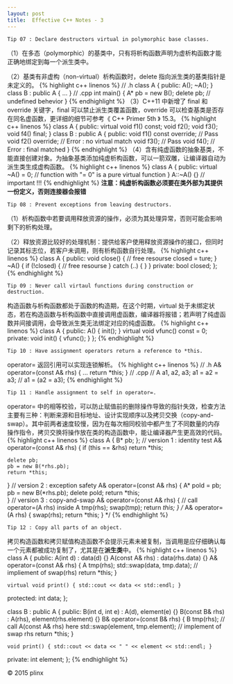 ```yaml
---
layout:	post
title:	Effective C++ Notes - 3
---
```


```
Tip 07 : Declare destructors virtual in polymorphic base classes.
```
（1）在多态（polymorphic）的基类中，只有将析构函数声明为虚析构函数才能正确地绑定到每一个派生类中。

（2）基类有非虚构（non-virtual）析构函数时，delete 指向派生类的基类指针是未定义的。
{% highlight c++ linenos %}
// .h
class A {
public: 
    A();
    ~A();
}
class B : public A { ... }
// .cpp
int main()
{
    A* pb = new B();
    delete pb;	// undefined behevior
}
{% endhighlight %}
（3）C++11 中新增了 final 和 override 关键字，final 可以禁止派生类覆盖函数，override 可以检查基类是否存在同名虚函数，更详细的细节可参考《 C++ Primer 5th 》 15.3。
{% highlight c++ linenos %}
class A {
public:
    virtual void f1() const;
    void f2();
    void f3();
    void f4() final;
}
class B : public A {
public:
    void f1() const override; // Pass
    void f2() override;       // Error : no virtual match
    void f3();                // Pass
    void f4();                // Error : final matched
}
{% endhighlight %}
（4）含有纯虚函数的抽象基类，不能直接创建对象。为抽象基类添加纯虚析构函数，可以一箭双雕，让编译器自动为派生类生成虚构函数。
{% highlight c++ linenos %}
class A {
public:
    virtual ~A() = 0;	// function with "= 0" is a pure virtual function
}
A::~A() {}    // important !!!
{% endhighlight %}
**注意：纯虚析构函数必须要在类外部为其提供一份定义，否则连接器会报错**

```
Tip 08 : Prevent exceptions from leaving destructors.
```
（1）析构函数中若要调用释放资源的操作，必须为其处理异常，否则可能会影响剩下的析构处理。

（2）释放资源比较好的处理机制：提供给客户使用释放资源操作的接口，但同时记录其标志位，若客户未调用，则有析构函数自行处理。
{% highlight c++ linenos %}
class A {
public:
    void close() {
        // free resourse
        closed = ture;
    }
    ~A() {
        if (!closed) {
            // free resourse
        } catch (..) {
        }
    }
private:
    bool closed;
};
{% endhighlight %}

```
Tip 09 : Never call virtaul functions during construction or destruction.
```
构造函数与析构函数都处于函数的构造期，在这个时期，virtual 处于未绑定状态，若在构造函数与析构函数中直接调用虚函数，编译器将报错；若声明了纯虚函数并间接调用，会导致派生类无法绑定对应的纯虚函数。
{% highlight c++ linenos %}
class A {
public:
    A() { init(); }
    virtual void vfunc() const = 0;
private:
    void init() {
        vfunc();
    }
};
{% endhighlight %}

```
Tip 10 : Have assignment operators return a reference to *this.
```
operator= 返回引用可以实现连锁解析。
{% highlight c++ linenos %}
// .h
A& operator=(const A& rhs) {
    ...
    return *this;
}
// .cpp
// A a1, a2, a3;
a1 = a2 = a3;	// a1 = (a2 = a3);
{% endhighlight %}

``` 
Tip 11 : Handle assignment to self in operator=.
```
operator= 中的相等校验，可以防止赋值前的删除操作导致的指针失效，检查方法主要有三种：判断来源和目标地址、设计实现顺序以及拷贝交换（copy-and-swap）。其中前两者速度较慢，因为在每次相同校验中都产生了不同数量的内存操作指令，拷贝交换将操作放在类的构造函数中，能让编译器产生更高效的代码。
{% highlight c++ linenos %}
class A {
    B* pb;
};
// version 1 : identity test
A& operator=(const A& rhs) {
    if (this == &rhs) return *this;
    
    delete pb;
    pb = new B(*rhs.pb);
    return *this; 
}
// version 2 : exception safety
A& operator=(const A& rhs) {
    A* pold = pb;
    pb = new B(*rhs.pb);
    delete pold;
    return *this;  
}
// version 3 : copy-and-swap
A& operator=(const A& rhs) { // call operator=(A rhs) inside
    A tmp(rhs);
    swap(tmp);
    return *this;
}
/*
A& operator=(A rhs) {
    swap(rhs);
    return *this;
}
*/
{% endhighlight %}

```
Tip 12 : Copy all parts of an object.
```
拷贝构造函数和拷贝赋值构造函数不会提示元素未被复制，当调用是应仔细确认每一个元素都被成功复制了，尤其是在**派生类**中。
{% highlight c++ linenos %}
class A {
public:
    A(int d) : data(d) {}
    A(const A& rhs) : data(rhs.data) {}
    A& operator=(const A& rhs) {
        A tmp(rhs);
        std::swap(data, tmp.data); // impliement of swap(rhs)
        return *this;
    }

    virtual void print() { std::cout << data << std::endl; }
protected:
    int data;
};

class B : public A {
public:
    B(int d, int e) : A(d), element(e)  {}
    B(const B& rhs) : A(rhs), element(rhs.element) {}
    B& operator=(const B& rhs) {
        B tmp(rhs);                       // call A(const A& rhs) here 
        std::swap(element, tmp.element);  // implement of swap rhs
        return *this;
    }

    void print() { std::cout << data << " " << element << std::endl; }
private:
    int element;
};
{% endhighlight %}

&copy; 2015 plinx